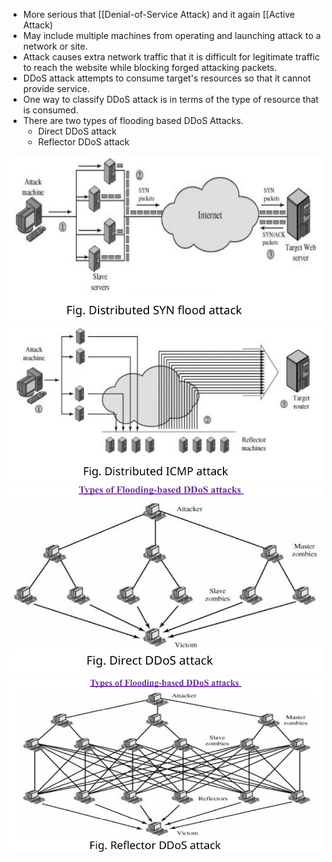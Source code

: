 - More serious that [[Denial-of-Service Attack) and it again [[Active Attack)
- May include multiple machines from operating and launching attack to a network or site.
- Attack causes extra network traffic that it is difficult for legitimate traffic to reach the website while blocking forged attacking packets.
- DDoS attack attempts to consume target's resources so that it cannot provide service.
- One way to classify DDoS attack is in terms of the type of resource that is consumed.
- There are two types of flooding based DDoS Attacks.
	- Direct DDoS attack
	- Reflector DDoS attack
	
![](../Images/Pasted%20image%2020230513012650.png)
![](../Images/Pasted%20image%2020230513012705.png)
![](../Images/Pasted%20image%2020230513012813.png)
![](../Images/Pasted%20image%2020230513012754.png)